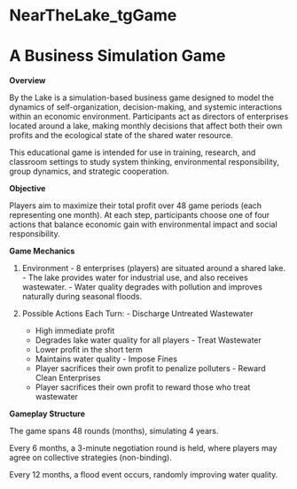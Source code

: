 ﻿# NearTheLake_tgGame

# A Business Simulation Game

**Overview**

  By the Lake is a simulation-based business game designed to model the dynamics of self-organization, decision-making, and systemic interactions within an economic environment. 
  Participants act as directors of enterprises located around a lake, making monthly decisions that affect both their own profits and the ecological state of the shared water resource.
  
  This educational game is intended for use in training, research, and classroom settings to study system thinking, environmental responsibility, group dynamics, and strategic cooperation.

**Objective**

  Players aim to maximize their total profit over 48 game periods (each representing one month). 
  At each step, participants choose one of four actions that balance economic gain with environmental impact   and social responsibility.

**Game Mechanics**

  1. Environment
    - 8 enterprises (players) are situated around a shared lake.
    - The lake provides water for industrial use, and also receives wastewater.
    - Water quality degrades with pollution and improves naturally during seasonal floods.
  
  2. Possible Actions Each Turn:
    - Discharge Untreated Wastewater
      * High immediate profit
      * Degrades lake water quality for all players
    - Treat Wastewater
      * Lower profit in the short term
      * Maintains water quality
    - Impose Fines
      * Player sacrifices their own profit to penalize polluters
    - Reward Clean Enterprises
      * Player sacrifices their own profit to reward those who treat wastewater

**Gameplay Structure**

  The game spans 48 rounds (months), simulating 4 years.
  
  Every 6 months, a 3-minute negotiation round is held, where players may agree on collective strategies (non-binding).
  
  Every 12 months, a flood event occurs, randomly improving water quality.
